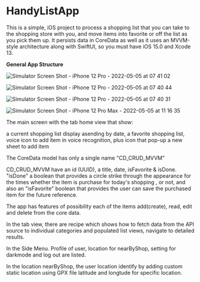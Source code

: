 # HandyListApp

This is a simple, iOS project to process a shopping list that you can take to the shopping store with you, 
and move items into favorite or off the list as you pick them up. It persists data in CoreData as well as 
it uses an MVVM-style architecture along with SwiftUI, so you must have iOS 15.0 and Xcode 13.

**General App Structure**

![Simulator Screen Shot - iPhone 12 Pro - 2022-05-05 at 07 41 02](https://user-images.githubusercontent.com/67770426/166866044-e8276d64-d9fe-4a70-bc39-d63cce5dd7fb.png)

![Simulator Screen Shot - iPhone 12 Pro - 2022-05-05 at 07 40 44](https://user-images.githubusercontent.com/67770426/166866074-8d647318-b70f-4f36-8fbe-f689f8b5c693.png)


![Simulator Screen Shot - iPhone 12 Pro - 2022-05-05 at 07 40 31](https://user-images.githubusercontent.com/67770426/166864669-3a3b6962-74b4-490f-8977-d3864a347832.png)

![Simulator Screen Shot - iPhone 12 Pro Max - 2022-05-05 at 11 16 35](https://user-images.githubusercontent.com/67770426/166886138-94ce8488-d33a-416b-90d6-bb11762dfb1b.png)


The main screen with the tab home view that show:

a current shopping list display asending by date,
a favorite shopping list,
voice icon to add item in voice recognition,
plus icon that pop-up a new sheet to add item


The CoreData model has only a single name "CD_CRUD_MVVM"

CD_CRUD_MVVM have an id (UUID), a title, date, isFavorite & isDone. "isDone" a boolean that provides a circle strike through the appearance for the times whether the item is purchase for today's shopping , or not, and also an "isFavorite" boolean that provides the user can save the purchased item for the future reference.

The app has features of possibility each of the items add(create), read, edit and delete from the core data.

In the tab view, there are recipe which shows how to fetch data from the API source to individual categories and populated list views, navigate to detailed results. 

In the Side Menu. Profile of user, location for nearByShop, setting for darkmode and log out are listed.

In the location nearByShop, the user location identify by adding custom static location using GPX file latitude and longtude for specific location.
